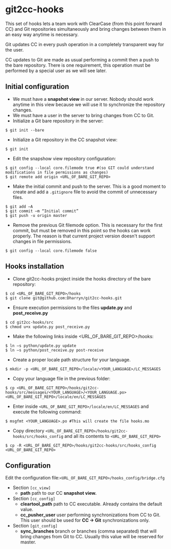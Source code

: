 git2cc-hooks
============
This set of hooks lets a team work with ClearCase (from this point forward CC) and Git repositories simultaneously and bring changes between them in an easy way anytime is necessary.

Git updates CC in every push operation in a completely transparent way for the user.

CC updates to Git are made as usual performing a commit then a push to the bare repository. There is one requirement, this operation must be performed by a special user as we will see later.

## Initial configuration

* We must have a **snapshot view** in our server. Nobody should work anytime in this view because we will use it to synchronize the repository changes.
* We must have a user in the server to bring changes from CC to Git.
* Initialize a Git bare repository in the server:
```shell
$ git init --bare
```
* Initialize a Git repository in the CC snapshot view:
```shell
$ git init
```
* Edit the snapshow view repository configuration:
```shell
$ git config --local core.filemode true #(so GIT could understand modifications in file permissions as changes)
$ git remote add origin <URL_OF_BARE_GIT_REPO>
```
* Make the initial commit and push to the server. This is a good moment to create and add a `.gitignore` file to avoid the commit of unnecessary files.
```shell
$ git add –A
$ git commit –m “Initial commit”
$ git push -u origin master
```
* Remove the previous Git filemode option. This is necessary for the first commit, but must be removed in this point so the hooks can work properly. The reason is that current project version doesn't support changes in file permissions.
```shell
$ git config --local core.filemode false
```
## Hooks installation

* Clone git2cc-hooks project inside the hooks directory of the bare repository:
```shell
$ cd <URL_OF_BARE_GIT_REPO>/hooks
$ git clone git@github.com:Dharryn/git2cc-hooks.git
```
* Ensure execution permissions to the files **update.py** and **post_receive.py**
```shell
$ cd git2cc-hooks/src
$ chmod u+x update.py post_receive.py
```
* Make the following links inside <URL_OF_BARE_GIT_REPO>/hooks:
```
$ ln –s python/update.py update
$ ln –s python/post_receive.py post-receive
```
* Create a proper locale path structure for your language.
```shell
$ mkdir -p <URL_OF_BARE_GIT_REPO>/locale/<YOUR_LANGUAGE>/LC_MESSAGES
```
* Copy your language file in the previous folder: 
```shell
$ cp <URL_OF_BARE_GIT_REPO>/hooks/git2cc-hooks/src/messages/<YOUR_LANGUAGE>/<YOUR_LANGUAGE.po> <URL_OF_BARE_GIT_REPO>/locale/en/LC_MESSAGES
```
* Enter inside `<URL_OF_BARE_GIT_REPO>/locale/en/LC_MESSAGES` and execute the following command:
```shell
$ msgfmt <YOUR_LANGUAGE>.po #This will create the file hooks.mo
```
* Copy directory `<URL_OF_BARE_GIT_REPO>/hooks/git2cc-hooks/src/hooks_config` and all its contents to `<URL_OF_BARE_GIT_REPO>`
```shell
$ cp -R <URL_OF_BARE_GIT_REPO>/hooks/git2cc-hooks/src/hooks_config <URL_OF_BARE_GIT_REPO>
```

## Configuration
Edit the configuration file:`<URL_OF_BARE_GIT_REPO>/hooks_config/bridge.cfg`
* Section `[cc_view]`
  * **path** path to our CC **snapshot view.**
* Section `[cc_config]`
  * **cleartool_path** path to CC executable. Already contains the default value.
  * **cc_pusher_user** user performing synchronizations from CC to Git. This user should be used for **CC -> Git** synchronizations only.
* Section `[git_config]`
  * **sync_branches** branch or branches (comma separated) that will bring changes from Git to CC. Usually this value will be reserved for master.
